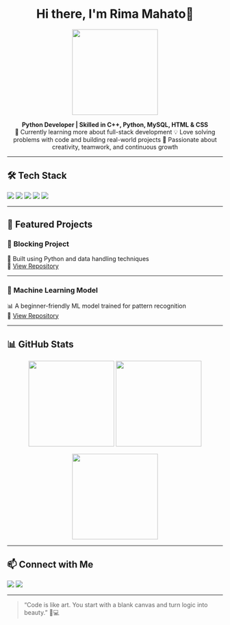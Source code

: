 <h1 align="center">Hi there, I'm Rima Mahato👋</h1>

<p align="center">
  <img src="https://media.giphy.com/media/qgQUggAC3Pfv687qPC/giphy.gif" width="200" />
</p>

<p align="center">
  <b>Python Developer | Skilled in C++, Python, MySQL, HTML & CSS</b>  
  <br />
  🌱 Currently learning more about full-stack development  
  💡 Love solving problems with code and building real-world projects  
  🎨 Passionate about creativity, teamwork, and continuous growth  
</p>

---

## 🛠️ Tech Stack

<p align="left">
  <img src="https://img.shields.io/badge/C++-00599C?style=for-the-badge&logo=c%2B%2B&logoColor=white" />
  <img src="https://img.shields.io/badge/Python-3776AB?style=for-the-badge&logo=python&logoColor=white" />
  <img src="https://img.shields.io/badge/MySQL-00000F?style=for-the-badge&logo=mysql&logoColor=white" />
  <img src="https://img.shields.io/badge/HTML5-e34c26?style=for-the-badge&logo=html5&logoColor=white" />
  <img src="https://img.shields.io/badge/CSS3-1572b6?style=for-the-badge&logo=css3&logoColor=white" />
</p>

---

## 📂 Featured Projects

### 🔐 **Blocking Project**
🧠 Built using Python and data handling techniques  
🔗 [View Repository](#)

---

### 🤖 **Machine Learning Model**
📊 A beginner-friendly ML model trained for pattern recognition  
🔗 [View Repository](#)

---

## 📊 GitHub Stats
<p align="center">
  <img src="https://github-readme-stats-psi-five.vercel.app/api?username=rima-mahato&show_icons=true&theme=radical" height="200"/>
  <img src="https://github-readme-stats-psi-five.vercel.app/api/top-langs/?username=rima-mahato&layout=compact&theme=radical" height="200"/>
</p>

<p align="center">
  <img src="https://github-readme-streak-stats.herokuapp.com/?user=rima-mahato&theme=radical" height="200"/>
</p>

---

## 📫 Connect with Me

<p align="left">
  <a href="mailto:your.email@example.com"><img src="https://img.shields.io/badge/Email-D14836?style=for-the-badge&logo=gmail&logoColor=white"></a>
  <a href="https://www.linkedin.com/in/your-linkedin/"><img src="https://img.shields.io/badge/LinkedIn-0077B5?style=for-the-badge&logo=linkedin&logoColor=white"></a>
</p>

---

> “Code is like art. You start with a blank canvas and turn logic into beauty.” 🎨💻

